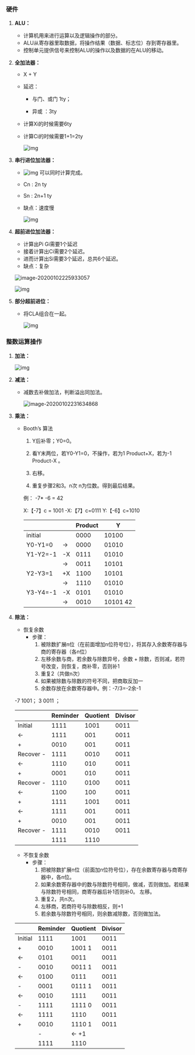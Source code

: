 ### 硬件

1. **ALU：**

   + 计算机用来进行运算以及逻辑操作的部分。
   + ALU从寄存器里取数据，将操作结果（数据、标志位）存到寄存器里。
   + 控制单元提供信号来控制ALU的操作以及数据的在ALU的移动。

2. **全加法器：**

   + X + Y

   + 延迟：

     + 与门、或门 1ty； 

     + 异或 ：3ty

   + 计算Xi的时候需要6ty 

   + 计算Ci的时候需要1+1=2ty

     ![img](assets/clip_image002.jpg)

3. **串行进位加法器：**

   + ![img](assets/clip_image001.png) 可以同时计算完成。

   + Cn : 2n ty

   + Sn : 2n+1 ty  

   + 缺点：速度慢

     ![img](assets/clip_image002-1577977028450.jpg)

4. **超前进位加法器：**

   + 计算出Pi Gi需要1个延迟
   + 接着计算出Ci需要2个延迟。
   + 进而计算出Si需要3个延迟，总共6个延迟。
   + 缺点：复杂

   ![image-20200102225933057](assets/image-20200102225933057.png)

   ![img](assets/clip_image002-1577977234404.jpg)

5. **部分超前进位：**

   + 将CLA组合在一起。

     ![img](assets/clip_image002-1577977367278.jpg)

### 整数运算操作

1. **加法：**

   ![img](assets/clip_image002-1577977617805.jpg)

2. **减法：**

   + 减数去补做加法，判断溢出同加法。

     ![image-20200102231634868](assets/image-20200102231634868.png)

3. **乘法：**

   + Booth’s 算法

     1. Y后补零；Y0=0。

     2. 看Y末两位，若Y0-Y1=0，不操作，若为1 Product+X，若为-1 Product-X 。
     3. 右移。
     4. 重复步骤2和3。n次 n为位数。得到最后结果。

     例：  -7* -6 = 42  

     X:【-7】c = 1001   -X:【7】c=0111   Y:【-6】c=1010

     |          |      | Product | Y           |
     | -------- | ---- | ------- | ----------- |
     | initial  |      | 0000    | 10100       |
     | Y0-Y1=0  | ->   | 0000    | 01010       |
     | Y1-Y2=-1 | -X   | 0111    | 01010       |
     |          | ->   | 0011    | 10101       |
     | Y2-Y3=1  | +X   | 1100    | 10101       |
     |          | ->   | 1110    | 01010       |
     | Y3-Y4=-1 | -X   | 0101    | 01010       |
     |          | ->   | 0010    | 10101    42 |

4. **除法：**

   + 恢复余数
     + 步骤：
       1. 被除数扩展n位（在前面增加n位符号位），将其存入余数寄存器与商的寄存器（各n位）
       2. 左移余数与商，若余数与除数异号，余数 + 除数，否则减，若符号改变，则恢复，商补零，否则补1
       3. 重复2（共做n次）
       4. 如果被除数与除数的符号不同，把商取反加一
       5. 余数存放在余数寄存器中。例：-7/3=-2余-1

   -7 1001； 3  0011 ； 

   |           | Reminder | Quotient | Divisor |
   | --------- | -------- | -------- | ------- |
   | Initial   | 1111     | 1001     | 0011    |
   | <-        | 1111     | 001      | 0011    |
   | +         | 0010     | 001      | 0011    |
   | Recover - | 1111     | 0010     | 0011    |
   | <-        | 1110     | 010      | 0011    |
   | +         | 0001     | 010      | 0011    |
   | Recover - | 1110     | 0100     | 0011    |
   | <-        | 1100     | 100      | 0011    |
   | +         | 1111     | 1001     | 0011    |
   | <-        | 1111     | 001      | 0011    |
   | +         | 0010     | 001      | 0011    |
   | Recover - | 1111     | 0010     | 0011    |
   |           | 1111     | 1110     |         |

   + 不恢复余数
     + 步骤：
       1. 把被除数扩展n位（前面加n位符号位），存在余数寄存器与商寄存器中，各n位。
       2. 如果余数寄存器中的数与除数符号相同，做减，否则做加。若结果与除数符号相同，商寄存器后补1否则补0。 左移。
       3. 重复2，共n次。
       4. 左移商，若商符号与除数相反，则+1
       5. 若余数与除数符号相同，则余数减除数，否则做加法。

   |         | Reminder | Quotient  | Divisor |
   | ------- | -------- | --------- | ------- |
   | Initial | 1111     | 1001      | 0011    |
   | +       | 0010     | 1001    1 | 0011    |
   | <-      | 0101     | 0011      | 0011    |
   | -       | 0010     | 0011   1  | 0011    |
   | <-      | 0100     | 0111      | 0011    |
   | -       | 0001     | 0111   1  | 0011    |
   | <-      | 0010     | 1111      | 0011    |
   | -       | 1111     | 1111   0  | 0011    |
   | <-      | 1111     | 1110      | 0011    |
   | +       | 0010     | 1110   1  | 0011    |
   |         | -        | <- +1     |         |
   |         | 1111     | 1110      |         |

   